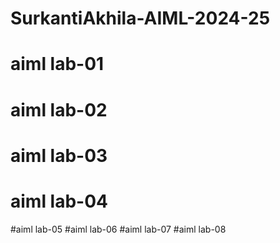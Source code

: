 # SurkantiAkhila-AIML-2024-25
# aiml lab-01
# aiml lab-02
# aiml lab-03
# aiml lab-04
#aiml lab-05
#aiml lab-06
#aiml lab-07
#aiml lab-08
